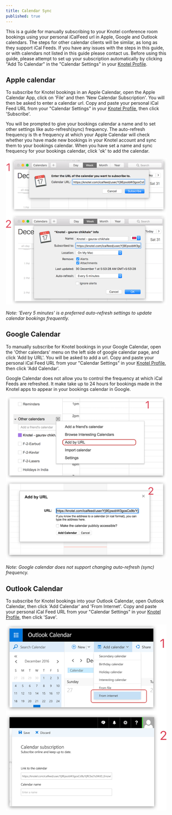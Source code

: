 ```yaml
---
title: Calendar Sync
published: true
---
```


This is a guide for manually subscribing to your Knotel conference room bookings using your personal iCalFeed url in Apple, Google and Outlook calendars. The steps for other calendar clients will be similar, as long as they support iCal Feeds. If you have any issues with the steps in this guide, or with calendars not listed in this guide please contact us.
Before using this guide, please attempt to set up your subscription automatically by clicking "Add To Calendar" in the "Calendar Settings" in your [Knotel Profile](https://knotel.com/profile).

## Apple calendar

To subscribe for Knotel bookings in an Apple Calendar, open the Apple Calendar App, click on  'File' and then 'New Calendar Subscription'. You will then be asked to enter a calendar url. Copy and paste your personal iCal Feed URL from your "Calendar Settings" in your [Knotel Profile](https://knotel.com/profile), then click 'Subscribe'.

You will be prompted to give your bookings calendar a name and to set other settings like auto-refresh(sync) frequency. The auto-refresh frequency is th
e frequency at which your Apple Calendar will check whether you have made new bookings in your Knotel account and sync them to your bookings calendar. When you have set a name and sync frequency for your bookings calendar, click  'ok' to add the calendar.

<img src="./apple-calendar.png"  alt="Apple Calendar" style="max-height:640px" />  

_Note: 'Every 5 minutes' is a preferred auto-refresh settings to update calendar bookings frequently._


## Google Calendar

To manually subscribe for Knotel bookings in your Google Calendar, open the 'Other calendars' menu on the left side of google calendar page, and click 'Add by URL'. You will be asked to add a url. Copy and paste your personal iCal Feed URL from your "Calendar Settings" in your [Knotel Profile](https://knotel.com/profile), then click 'Add Calendar'.

Google Calendar does not allow you to control the frequency at which iCal Feeds are refreshed. It make take up to 24 hours for bookings made in the Knotel apps to appear in your bookings calendar in Google.

<img src="./google-calendar.png"  alt="Google Calendar" style="max-height:640px" />  

_Note: Google calendar does not support changing auto-refresh (sync) frequency._


## Outlook Calendar
To subscribe for Knotel bookings into your Outlook Calendar, open Outlook Calendar, then click 'Add Calendar' and 'From Internet'. Copy and paste your personal iCal Feed URL from your "Calendar Settings" in your [Knotel Profile](https://knotel.com/profile), then click 'Save'.

<img src="./outlook-calendar.png"  alt="Outlook Calendar" style="max-height:640px" />
